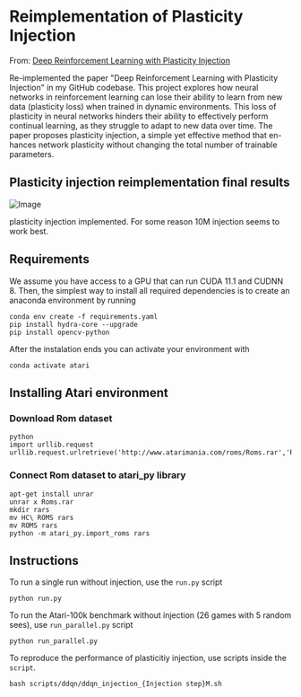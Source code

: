 # Reimplementation of Plasticity Injection
From: [Deep Reinforcement Learning with Plasticity Injection](https://arxiv.org/abs/2305.15555)

Re-implemented the paper "Deep Reinforcement Learning with Plasticity Injection"
in my GitHub codebase. This project explores how neural networks in reinforcement
learning can lose their ability to learn from new data (plasticity loss) when trained in
dynamic environments. This loss of plasticity in neural networks hinders their ability
to effectively perform continual learning, as they struggle to adapt to new data over
time. The paper proposes plasticity injection, a simple yet effective method that en-
hances network plasticity without changing the total number of trainable parameters.

## Plasticity injection reimplementation final results

![Image](https://github.com/user-attachments/assets/2b493b6a-a366-4d06-be36-c02dd1c89006)

plasticity injection implemented. For some reason 10M injection seems to work best. 

## Requirements
We assume you have access to a GPU that can run CUDA 11.1 and CUDNN 8. 
Then, the simplest way to install all required dependencies is to create an anaconda environment by running

```
conda env create -f requirements.yaml
pip install hydra-core --upgrade
pip install opencv-python
```

After the instalation ends you can activate your environment with
```
conda activate atari
```

## Installing Atari environment

### Download Rom dataset
```
python
import urllib.request
urllib.request.urlretrieve('http://www.atarimania.com/roms/Roms.rar','Roms.rar')
```

### Connect Rom dataset to atari_py library
```
apt-get install unrar
unrar x Roms.rar
mkdir rars
mv HC\ ROMS rars
mv ROMS rars
python -m atari_py.import_roms rars
``` 

## Instructions

To run a single run without injection, use the `run.py` script
```
python run.py 
```

To run the Atari-100k benchmark without injection (26 games with 5 random sees), use `run_parallel.py` script
```
python run_parallel.py
```

To reproduce the performance of plasticitiy injection, use scripts inside the `script`.
```
bash scripts/ddqn/ddqn_injection_{Injection step}M.sh
```



